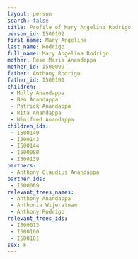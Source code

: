 ```yaml
---
layout: person
search: false
title: Profile of Mary Angelina Rodrigo
person_id: I500102
first_name: Mary Angelina
last_name: Rodrigo
full_name: Mary Angelina Rodrigo
mother: Rose Maria Anandappa
mother_id: I500099
father: Anthony Rodrigo
father_id: I500101
children:
 - Molly Anandappa
 - Ben Anandappa
 - Patrick Anandappa
 - Rita Anandappa
 - Winifred Anandappa
children_ids:
 - I500140
 - I500143
 - I500144
 - I500080
 - I500139
partners:
 - Anthony Claudius Anandappa
partner_ids:
 - I500069
relevant_trees_names:
 - Anthony Anandappa
 - Anthonia Wijeratnam
 - Anthony Rodrigo
relevant_trees_ids:
 - I500013
 - I500100
 - I500101
sex: F
---
```


